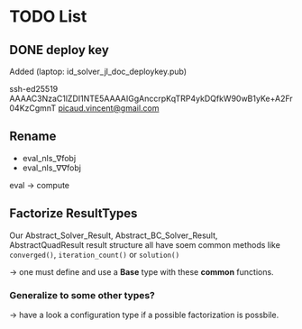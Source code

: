 # TODO List

## DONE deploy key

Added (laptop: id_solver_jl_doc_deploykey.pub)

ssh-ed25519 AAAAC3NzaC1lZDI1NTE5AAAAIGgAnccrpKqTRP4ykDQfkW90wB1yKe+A2Fr04KzCgmnT picaud.vincent@gmail.com

## Rename 

- eval_nls_∇fobj
- eval_nls_∇∇fobj

eval -> compute

## Factorize ResultTypes

Our Abstract_Solver_Result, Abstract_BC_Solver_Result, AbstractQuadResult result
structure all have soem common methods like `converged()`,
`iteration_count()` or `solution()`

-> one must define and use a **Base** type with these **common**
functions.

### Generalize to some other types?

-> have a look a configuration type if a possible factorization is
possbile.

